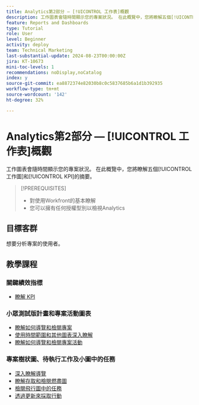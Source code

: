 ```yaml
---
title: Analytics第2部分 — [!UICONTROL 工作表]概觀
description: 工作圖表會隨時間顯示您的專案狀況。 在此概覽中，您將瞭解五個[!UICONTROL 工作圖]和[!UICONTROL KPI]的摘要。
feature: Reports and Dashboards
type: Tutorial
role: User
level: Beginner
activity: deploy
team: Technical Marketing
last-substantial-update: 2024-08-23T00:00:00Z
jira: KT-10673
mini-toc-levels: 1
recommendations: noDisplay,noCatalog
index: y
source-git-commit: ea8872374e82030b8c0c5837685b6a1d1b392935
workflow-type: tm+mt
source-wordcount: '142'
ht-degree: 32%

---
```



# Analytics第2部分 — [!UICONTROL 工作表]概觀

工作圖表會隨時間顯示您的專案狀況。 在此概覽中，您將瞭解五個[!UICONTROL 工作圖]和[!UICONTROL KPI]的摘要。

>[!PREREQUISITES]
>
>* 對使用Workfront的基本瞭解
>* 您可以擁有任何授權型別以檢視Analytics


## 目標客群

想要分析專案的使用者。


## 教學課程

### 關鍵績效指標

* [瞭解 KPI](/help/reporting/enhanced-analytics/10-kpis-overview.md)


### 小眾測試版計畫和專案活動圖表

* [瞭解如何導覽和檢閱專案](/help/reporting/enhanced-analytics/11-navigating-and-reviewing-projects.md)
* [使用時間範圍和其他圖表深入瞭解](/help/reporting/enhanced-analytics/12-digging-deeper-using-timeframes-and-additional-charts.md)
* [瞭解如何導覽和檢閱專案活動](/help/reporting/enhanced-analytics/13-navigating-and-reviewing-project-activity.md)


### 專案樹狀圖、待執行工作及小圖中的任務

* [深入瞭解導覽](/help/reporting/enhanced-analytics/14-navigation-and-digging-deeper.md)
* [瞭解存取和檢閱燃盡圖](/help/reporting/enhanced-analytics/15-accessing-and-reviewing-the-burndown.md)
* [檢閱飛行圖中的任務](/help/reporting/enhanced-analytics/16-navigating-to-and-reviewing-the-tasks-in-flight.md)
* [透過更新來採取行動](/help/reporting/enhanced-analytics/17-taking-action-by-making-updates.md)
